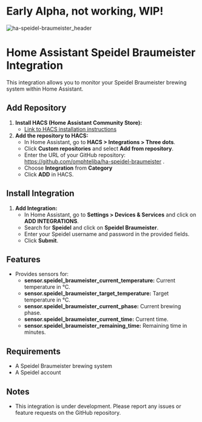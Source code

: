 # Early Alpha, not working, WIP! #
![ha-speidel-braumeister_header](https://github.com/omphteliba/ha-speidel-braumeister/assets/196336/e0a90ea2-9633-41e9-b39c-fa792d79a1a9)

# Home Assistant Speidel Braumeister Integration

This integration allows you to monitor your Speidel Braumeister brewing system within Home Assistant.

## Add Repository

1. **Install HACS (Home Assistant Community Store):**
   - [Link to HACS installation instructions](https://github.com/hacs/integration/blob/master/docs/installation.md)
2. **Add the repository to HACS:**
   - In Home Assistant, go to **HACS > Integrations > Three dots**.
   - Click **Custom repositories** and select **Add from repository**.
   - Enter the URL of your GitHub repository: https://github.com/omphteliba/ha-speidel-braumeister .
   - Choose **Integration** from **Category**
   - Click **ADD** in HACS.

## Install Integration

1. **Add Integration:**
   - In Home Assistant, go to **Settings > Devices & Services** and click on **ADD INTEGRATIONS**.
   - Search for **Speidel** and click on **Speidel Braumeister**.
   - Enter your Speidel username and password in the provided fields.
   - Click **Submit**.

## Features

- Provides sensors for:
   - **sensor.speidel_braumeister_current_temperature:** Current temperature in °C.
   - **sensor.speidel_braumeister_target_temperature:** Target temperature in °C.
   - **sensor.speidel_braumeister_current_phase:** Current brewing phase.
   - **sensor.speidel_braumeister_current_time:** Current time.
   - **sensor.speidel_braumeister_remaining_time:** Remaining time in minutes.

## Requirements

- A Speidel Braumeister brewing system
- A Speidel account

## Notes

- This integration is under development. Please report any issues or feature requests on the GitHub repository.
